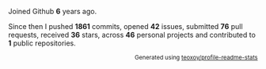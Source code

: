 Joined Github **6** years ago.

Since then I pushed **1861** commits, opened **42** issues, submitted **76** pull requests, received **36** stars, across **46** personal projects and contributed to **1** public repositories.

<p align="right"><sub>Generated using <a href="https://github.com/marketplace/actions/profile-readme-stats">teoxoy/profile-readme-stats</a></sub></p>

